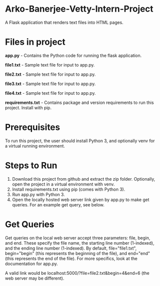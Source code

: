 # Arko-Banerjee-Vetty-Intern-Project
A Flask application that renders text files into HTML pages.

# Files in project
<b>app.py</b> - Contains the Python code for running the flask application.

<b>file1.txt</b> - Sample text file for input to app.py.

<b>file2.txt</b> - Sample text file for input to app.py.

<b>file3.txt</b> - Sample text file for input to app.py.

<b>file4.txt</b> - Sample text file for input to app.py.

<b>requirements.txt</b> - Contains package and version requirements to run this project. Install with pip.

# Prerequisites

To run this project, the user should install Python 3, and optionally venv for a virtual running environment.

# Steps to Run
1. Download this project from github and extract the zip folder. Optionally, open the project in a virtual environment with venv.
2. Install requirements.txt using pip (comes with Python 3).
3. Run app.py with Python 3.
4. Open the locally hosted web server link given by app.py to make get queries. For an example get query, see below.

# Get Queries
Get queries on the local web server accept three parameters: file, begin, and end. These specify the file name, the starting line number (1-indexed), and the ending line number (1-indexed). By default, file="file1.txt", begin="begin" (this represents the beginning of the file), and end="end" (this represents the end of the file). For more specifics, look at the documentation for app.py.

A valid link would be localhost:5000/?file=file2.txt&begin=4&end=6 (the web server may be different).
